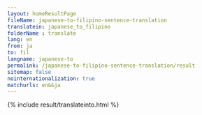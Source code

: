 ```yaml
---
layout: homeResultPage
fileName: japanese-to-filipino-sentence-translation
translatein: japanese_to_filipino
folderName : translate
lang: en
from: ja
to: fil
langname: japanese-to
permalink: /japanese-to-filipino-sentence-translation/result
sitemap: false
nointernationalization: true
matchurls: en&&ja
---
```

{% include result/translateinto.html %}

<script src="/js/result/translation.js" data-foldername="{{page.folderName}}" data-lang="{{page.lang}}"></script>
